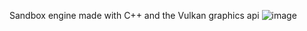 Sandbox engine made with C++ and the Vulkan graphics api
![image](https://github.com/user-attachments/assets/01af19c6-a7a0-49f5-a8ad-b64d759b4a41)
